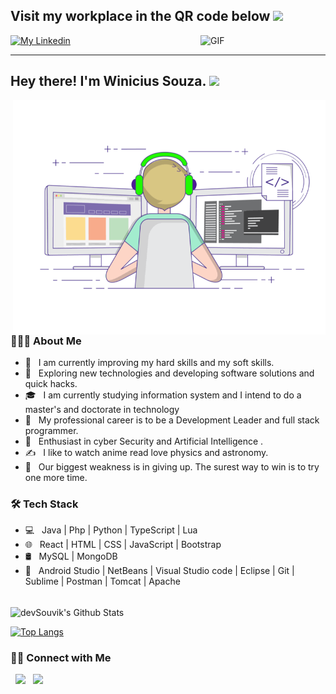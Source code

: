 <h2> Visit my workplace in the QR code below <img src="https://cdn.dribbble.com/users/1876781/screenshots/6169542/web_character.gif" width="50"></h2>
<img align="right" alt="GIF" src="https://media1.giphy.com/media/l0LpCwwuUEfTxGTBSB/giphy.gif" width="200"/>

[![My Linkedin](https://generator-qrcode.vercel.app/api?url=https://www.nvoip.com.br/)](https://www.nvoip.com.br)
<hr></hr>

<h2> Hey there! I'm Winicius Souza. <img src="https://github.com/souvikguria98/souvikguria98/blob/master/Hi.gif" width="25"></h2>
<img align="right" alt="GIF" src="https://raw.githubusercontent.com/devSouvik/devSouvik/master/gif3.gif" width="500"/>

<h3> 👨🏻‍💻 About Me </h3>

- 🔭 &nbsp; I am currently improving my hard skills and my soft skills.
- 🤔 &nbsp; Exploring new technologies and developing software solutions and quick hacks.
- 🎓 &nbsp; I am currently studying information system and I intend to do a master's and doctorate in technology
- 💼 &nbsp; My professional career is to be a Development Leader and full stack programmer.
- 🌱 &nbsp; Enthusiast in cyber Security and Artificial Intelligence .
- ✍️ &nbsp; I like to watch anime read love physics and astronomy.
- 🧠 &nbsp; Our biggest weakness is in giving up. The surest way to win is to try one more time. 

<h3>🛠 Tech Stack</h3>

- 💻 &nbsp; Java | Php | Python | TypeScript | Lua 
- 🌐 &nbsp; React | HTML | CSS | JavaScript | Bootstrap
- 🛢 &nbsp; MySQL | MongoDB
- 🔧 &nbsp; Android Studio | NetBeans | Visual Studio code | Eclipse | Git | Sublime | Postman | Tomcat | Apache

<br>

<img align="center" src="https://github-readme-stats.vercel.app/api?username=WiniciusNvoip&include_all_commits=true&count_private=true&show_icons=true&line_height=20&title_color=7A7ADB&icon_color=2234AE&text_color=D3D3D3&bg_color=0,000000,130F40" alt="devSouvik's Github Stats">

</br>

[![Top Langs](https://github-readme-stats.vercel.app/api/top-langs/?username=WiniciusNvoip&layout=compact&text_color=daf7dc&bg_color=151515)](https://github.com/devSouvik/github-readme-stats)

<h3> 🤝🏻 Connect with Me </h3>  
&nbsp; <a href="https://www.linkedin.com/in/winicius-dev/" target="_blank" rel="noopener noreferrer"><img src="https://img.icons8.com/plasticine/100/000000/linkedin.png" width="50" /></a>
&nbsp; <a href="winiciussouzadev@gmail.com" target="_blank" rel="noopener noreferrer"><img src="https://img.icons8.com/plasticine/100/000000/gmail.png"  width="50" /></a>
</p>
